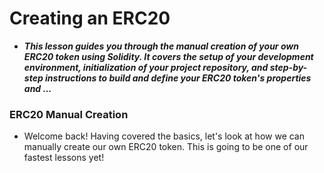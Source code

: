 # Creating an ERC20
- ***This lesson guides you through the manual creation of your own ERC20 token using Solidity. It covers the setup of your development environment, initialization of your project repository, and step-by-step instructions to build and define your ERC20 token's properties and ...***

### ERC20 Manual Creation
- Welcome back! Having covered the basics, let's look at how we can manually create our own ERC20 token. This is going to be one of our fastest lessons yet!


